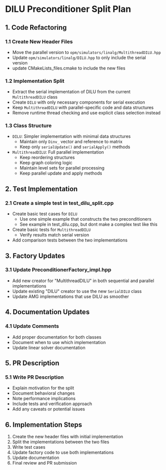 
# DILU Preconditioner Split Plan

## 1. Code Refactoring

### 1.1 Create New Header Files
- Move the parallel version to `opm/simulators/linalg/MultithreadDILU.hpp`
- Update `opm/simulators/linalg/DILU.hpp` to only include the serial version
- update CMakeLists_files.cmake to include the new files

### 1.2 Implementation Split
- Extract the serial implementation of DILU from the current `MultithreadDILU` class
- Create `DILU` with only necessary components for serial execution
- Keep `MultithreadDILU` with parallel-specific code and data structures
- Remove runtime thread checking and use explicit class selection instead

### 1.3 Class Structure
- `DILU`: Simpler implementation with minimal data structures
  - Maintain only `Dinv_` vector and reference to matrix
  - Keep only `serialUpdate()` and `serialApply()` methods
- `MultithreadDILU`: Full parallel implementation
  - Keep reordering structures
  - Keep graph coloring logic
  - Maintain level sets for parallel processing
  - Keep parallel update and apply methods


## 2. Test Implementation

### 2.1 Create a simple test in test_dilu_split.cpp
- Create basic test cases for `DILU`
  - Use one simple example that constructs the two preconditioners
  - See example in test_dilu.cpp, but dont make a complex test like this
- Create basic tests for `MultithreadDILU`
  - Verify results match serial version
- Add comparison tests between the two implementations

## 3. Factory Updates

### 3.1 Update PreconditionerFactory_impl.hpp
- Add new creator for "MultithreadDILU" in both sequential and parallel implementations
- Update existing "DILU" creator to use the new `SerialDILU` class
- Update AMG implementations that use DILU as smoother


## 4. Documentation Updates

### 4.1 Update Comments
- Add proper documentation for both classes
- Document when to use which implementation
- Update linear solver documentation

## 5. PR Description

### 5.1 Write PR Description
- Explain motivation for the split
- Document behavioral changes
- Note performance implications
- Include tests and verification approach
- Add any caveats or potential issues

## 6. Implementation Steps

1. Create the new header files with initial implementation
2. Split the implementations between the two files
3. Write test cases
4. Update factory code to use both implementations
5. Update documentation
6. Final review and PR submission
